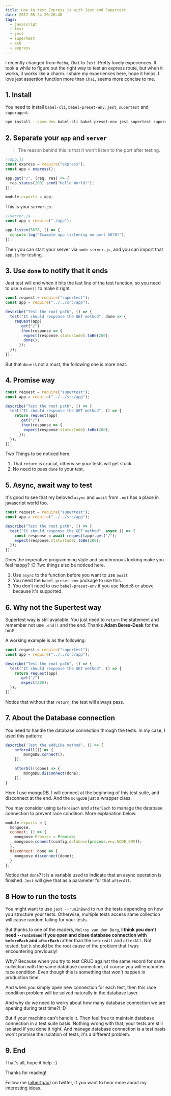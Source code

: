 ```yaml
---
title: How to test Express.js with Jest and Supertest
date: 2017-05-24 20:26:48
tags:
  - javascript
  - test
  - jest
  - supertest
  - es6
  - express
---
```


I recently changed from `Mocha`, `Chai` to `Jest`. Pretty lovely experiences. It took a while to figure out the right way to test an express route, but when it works, it works like a charm. I share my experiences here, hope it helps. I love jest assertion function more than `Chai`, seems more concise to me.

<!--more-->

## 1. Install

You need to install `babel-cli`, `babel-preset-env`, `jest`, `supertest` and `superagent`.

```bash
npm install --save-dev babel-cli babel-preset-env jest supertest superagent
```

## 2. Separate your `app` and `server`

> The reason behind this is that it won't listen to the port after testing.

```javascript
//app.js
const express = require("express");
const app = express();

app.get("/", (req, res) => {
  res.status(200).send("Hello World!");
});

module.exports = app;
```

This is your `server.js`:

```javascript
//server.js
const app = require("./app");

app.listen(5678, () => {
  console.log("Example app listening on port 5678!");
});
```

Then you can start your server via `node server.js`, and you can import that `app.js` for testing.

## 3. Use `done` to notify that it ends

Jest test will end when it hits the last line of the test function, so you need to use a `done()` to make it right.

```javascript
const request = require("supertest");
const app = require("../../src/app");

describe("Test the root path", () => {
  test("It should response the GET method", done => {
    request(app)
      .get("/")
      .then(response => {
        expect(response.statusCode).toBe(200);
        done();
      });
  });
});
```

But that `done` is not a must, the following one is more neat.

## 4. Promise way

```javascript
const request = require("supertest");
const app = require("../../src/app");

describe("Test the root path", () => {
  test("It should response the GET method", () => {
    return request(app)
      .get("/")
      .then(response => {
        expect(response.statusCode).toBe(200);
      });
  });
});
```

Two Things to be noticed here:

1. That `return` is crucial, otherwise your tests will get stuck.
2. No need to pass `done` to your test.

## 5. Async, await way to test

It's good to see that my beloved `async` and `await` from `.net` has a place in javascript world too.

```javascript
const request = require("supertest");
const app = require("../../src/app");

describe("Test the root path", () => {
  test("It should response the GET method", async () => {
    const response = await request(app).get("/");
    expect(response.statusCode).toBe(200);
  });
});
```

Does the imperative programming style and synchronous looking make you feel happy? :D Two things also be noticed here.

1. Use `async` to the function before you want to use `await`
2. You need the `babel-preset-env` package to use this.
3. You don't need to use `babel-preset-env` if you use Node8 or above because it's supported.

## 6. Why not the Supertest way

Supertest way is still available. You just need to `return` the statement and remember not use `.end()` and the end.
Thanks **Adam Beres-Deak** for the hint!

A working example is as the following:

```javascript
const request = require("supertest");
const app = require("../../src/app");

describe("Test the root path", () => {
  test("It should response the GET method", () => {
    return request(app)
      .get("/")
      .expect(200);
  });
});
```

Notice that without that `return`, the test will always pass.

## 7. About the Database connection

You need to handle the database connection through the tests. In my case, I used this pattern:

```javascript
describe('Test the addLike method', () => {
    beforeAll(() => {
        mongoDB.connect();
    });

    afterAll((done) => {
        mongoDB.disconnect(done);
    });
}
```

Here I use mongoDB. I will connect at the beginning of this test suite, and disconnect at the end. And the `mongoDB` just a wrapper class.

You may consider using `beforeEach` and `afterEach` to manage the database connection to prevent race condition. More explanation below.

```javascript
module.exports = {
  mongoose,
  connect: () => {
    mongoose.Promise = Promise;
    mongoose.connect(config.database[process.env.NODE_ENV]);
  },
  disconnect: done => {
    mongoose.disconnect(done);
  }
};
```

Notice that `done`? It is a variable used to indicate that an async operation is finished. `Jest` will give that as a parameter for that `afterAll`.

## 8 How to run the tests

You might want to use `jest --runInBand` to run the tests depending on how you structure your tests. Otherwise, multiple tests access same collection will cause random failing for your tests.

But thanks to one of the readers, `Melroy van den Berg`, **I think you don't need `--runInBand` if you open and close database connection with `beforeEach` and `afterEach`** rather than the `beforeAll` and `afterAll`. Not tested, but it should be the root cause of the problem that I was encountering previously!

Why? Because when you try to test CRUD against the same record for same collection with the same database connection, of course you will encounter race condition. Even though this is something that won't happen in production time.

And when you simply open new connection for each test, then this race condition problem will be solved naturally in the database layer.

And why do we need to worry about how many database connection we are opening during test time?! :D

But if your machine can't handle it. Then feel free to maintain database connection in a test suite basis. Nothing wrong with that, your tests are still isolated if you done it right. And manage database connection is a test basis won't promise the isolation of tests, it's a different problem.

## 9. End

That's all, hope it help. :)

Thanks for reading!

Follow me (<a href='https://twitter.com/albertgao' target="_blank" rel="noopener noreferrer">albertgao</a>) on twitter, if you want to hear more about my interesting ideas.
